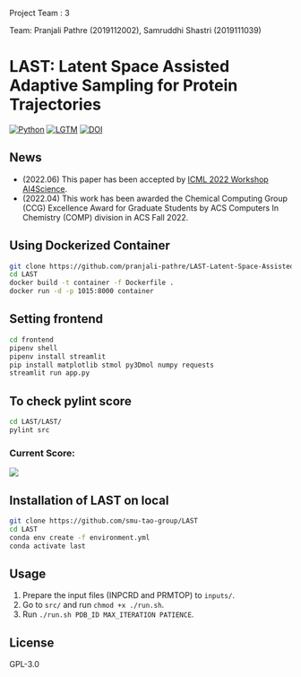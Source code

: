 Project Team : 3

Team: Pranjali Pathre (2019112002), Samruddhi Shastri (2019111039)

# LAST: Latent Space Assisted Adaptive Sampling for Protein Trajectories
[![Python](https://img.shields.io/badge/Python-3.7+-blue.svg)](https://www.python.org)
[![LGTM](https://img.shields.io/lgtm/grade/python/github/smu-tao-group/ADMET_XGBoost.svg?style=square)](https://lgtm.com/projects/g/HTian1997/getarticle)
[![DOI](http://img.shields.io/badge/DOI-arXiv:2204.13040-B31B1B.svg)](https://arxiv.org/abs/2204.13040)


## News

- (2022.06) This paper has been accepted by [ICML 2022 Workshop AI4Science](http://www.ai4science.net/icml22/).
- (2022.04) This work has been awarded the Chemical Computing Group (CCG) Excellence Award for Graduate Students by ACS Computers In Chemistry (COMP) division in ACS Fall 2022.

## Using Dockerized Container
```bash
git clone https://github.com/pranjali-pathre/LAST-Latent-Space-Assisted-Adpative-Sampling.git
cd LAST
docker build -t container -f Dockerfile .
docker run -d -p 1015:8000 container
```
## Setting frontend
```bash
cd frontend
pipenv shell
pipenv install streamlit
pip install matplotlib stmol py3Dmol numpy requests
streamlit run app.py
```

## To check pylint score
```bash
cd LAST/LAST/
pylint src
```
### Current Score:
<p>
    <img src="LAST/score.jpeg" />
</p>

## Installation of LAST on local

```bash
git clone https://github.com/smu-tao-group/LAST
cd LAST
conda env create -f environment.yml
conda activate last
```

## Usage

1. Prepare the input files (INPCRD and PRMTOP) to `inputs/`.
2. Go to `src/` and run `chmod +x ./run.sh`.
3. Run `./run.sh PDB_ID MAX_ITERATION PATIENCE`.

## License

GPL-3.0
